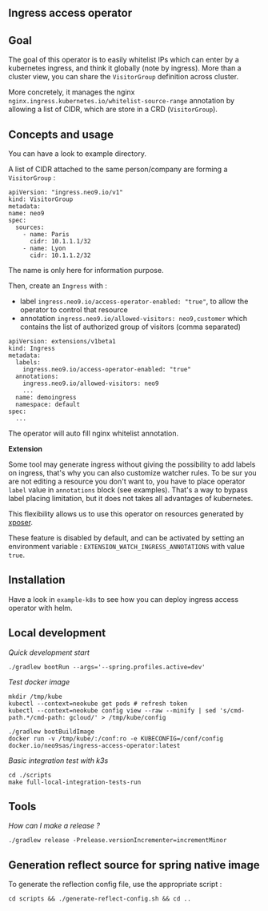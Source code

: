 Ingress access operator
-----------------------

Goal
----

The goal of this operator is to easily whitelist IPs which can enter by a kubernetes ingress, and think it
globally (note by ingress). More than a cluster view, you can share the `VisitorGroup` definition across cluster.

More concretely, it manages the nginx `nginx.ingress.kubernetes.io/whitelist-source-range` annotation by allowing 
a list of CIDR, which are store in a CRD (`VisitorGroup`).


Concepts and usage
------------------

You can have a look to example directory.

A list of CIDR attached to the same person/company are forming a `VisitorGroup` :
```
apiVersion: "ingress.neo9.io/v1"
kind: VisitorGroup
metadata:
name: neo9
spec:
  sources:
    - name: Paris
      cidr: 10.1.1.1/32
    - name: Lyon
      cidr: 10.1.1.2/32
```
The name is only here for information purpose.

Then, create an `Ingress` with :
* label `ingress.neo9.io/access-operator-enabled: "true"`, to allow the operator to control that resource
* annotation `ingress.neo9.io/allowed-visitors: neo9,customer` which contains the list of authorized group of visitors (comma separated)
```
apiVersion: extensions/v1beta1
kind: Ingress
metadata:
  labels:
    ingress.neo9.io/access-operator-enabled: "true"
  annotations:
    ingress.neo9.io/allowed-visitors: neo9
    ...
  name: demoingress
  namespace: default
spec:
  ...
```

The operator will auto fill nginx whitelist annotation.

**Extension**

Some tool may generate ingress without giving the possibility to add labels on ingress, that's why
you can also customize watcher rules. To be sur you are  not editing a resource you don't want to, 
you have to place operator `label` value in `annotations` block (see examples). That's a way to 
bypass label placing limitation, but it does not takes all advantages of kubernetes.

This flexibility allows us to use this operator on resources
generated by [xposer](https://github.com/stakater/Xposer).

These feature is disabled by default, and can be activated by setting an environment variable : `EXTENSION_WATCH_INGRESS_ANNOTATIONS` with value `true`.

Installation
------------

Have a look in `example-k8s` to see how you can deploy ingress access operator with helm.


Local development
-----------------

*Quick development start*
```
./gradlew bootRun --args='--spring.profiles.active=dev'
```

*Test docker image*
```
mkdir /tmp/kube
kubectl --context=neokube get pods # refresh token
kubectl --context=neokube config view --raw --minify | sed 's/cmd-path.*/cmd-path: gcloud/' > /tmp/kube/config

./gradlew bootBuildImage
docker run -v /tmp/kube/:/conf:ro -e KUBECONFIG=/conf/config docker.io/neo9sas/ingress-access-operator:latest
```

*Basic integration test with k3s*
```
cd ./scripts
make full-local-integration-tests-run
```

Tools
------

*How can I make a release ?*
```
./gradlew release -Prelease.versionIncrementer=incrementMinor
```

Generation reflect source for spring native image
-------------------------------------------------

To generate the reflection config file, use the appropriate script :
```
cd scripts && ./generate-reflect-config.sh && cd ..
```

